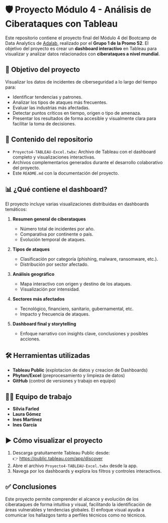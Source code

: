 
# 🛡️ Proyecto Módulo 4 - Análisis de Ciberataques con Tableau

Este repositorio contiene el proyecto final del Módulo 4 del Bootcamp de Data Analytics de [Adalab](https://adalab.es/), realizado por el **Grupo 1 de la Promo 52**. El objetivo del proyecto es crear un **dashboard interactivo** en Tableau para visualizar y analizar datos relacionados con **ciberataques a nivel mundial**.

## 🎯 Objetivo del proyecto

Visualizar los datos de incidentes de ciberseguridad a lo largo del tiempo para:

- Identificar tendencias y patrones.
- Analizar los tipos de ataques más frecuentes.
- Evaluar las industrias más afectadas.
- Detectar puntos críticos en tiempo, origen o tipo de amenaza.
- Presentar los resultados de forma accesible y visualmente clara para facilitar la toma de decisiones.

## 📁 Contenido del repositorio

- `Proyecto4-TABLEAU-Excel.twbx`: Archivo de Tableau con el dashboard completo y visualizaciones interactivas.
- Archivos complementarios generados durante el desarrollo colaborativo del proyecto.
- Este `README.md` con la documentación del proyecto.

## 📊 ¿Qué contiene el dashboard?

El proyecto incluye varias visualizaciones distribuidas en dashboards temáticos:

1. **Resumen general de ciberataques**
   - Número total de incidentes por año.
   - Comparativa por continente o país.
   - Evolución temporal de ataques.

2. **Tipos de ataques**
   - Clasificación por categoría (phishing, malware, ransomware, etc.).
   - Distribución por sector afectado.

3. **Análisis geográfico**
   - Mapa interactivo con origen y destino de los ataques.
   - Visualización por intensidad.

4. **Sectores más afectados**
   - Tecnológico, financiero, sanitario, gubernamental, etc.
   - Impacto y frecuencia de ataques.

5. **Dashboard final y storytelling**
   - Enfoque narrativo con insights clave, conclusiones y posibles acciones.

## 🛠️ Herramientas utilizadas

- **Tableau Public** (explotacion de datos y creacion de Dashboards)
- **Phyton/Excel** (preprocesamiento y limpieza de datos)
- **GitHub** (control de versiones y trabajo en equipo)

## 👩‍💻 Equipo de trabajo

- **Silvia Farled**
- **Laura Gómez**
- **Ines Martinez**
- **Ines García**


## ▶️ Cómo visualizar el proyecto

1. Descarga gratuitamente Tableau Public desde:  
   👉 https://public.tableau.com/app/discover  
2. Abre el archivo `Proyecto4-TABLEAU-Excel.twbx` desde la app.
3. Navega por los dashboards y explora los filtros y controles interactivos.

## ✅ Conclusiones

Este proyecto permite comprender el alcance y evolución de los ciberataques de forma intuitiva y visual, facilitando la identificación de áreas vulnerables y tendencias globales. El enfoque visual ayuda a comunicar los hallazgos tanto a perfiles técnicos como no técnicos.

